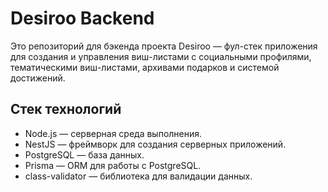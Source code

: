 # Desiroo Backend

Это репозиторий для бэкенда проекта Desiroo — фул-стек приложения для создания и управления виш-листами с социальными профилями, тематическими виш-листами, архивами подарков и системой достижений.

## Стек технологий

- Node.js — серверная среда выполнения.
- NestJS — фреймворк для создания серверных приложений.
- PostgreSQL — база данных.
- Prisma — ORM для работы с PostgreSQL.
- class-validator — библиотека для валидации данных.
